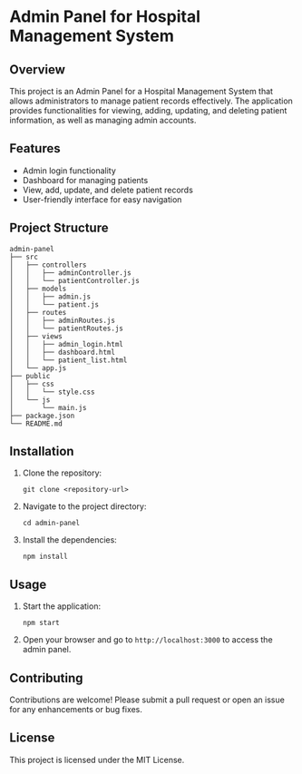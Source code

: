 # Admin Panel for Hospital Management System

## Overview
This project is an Admin Panel for a Hospital Management System that allows administrators to manage patient records effectively. The application provides functionalities for viewing, adding, updating, and deleting patient information, as well as managing admin accounts.

## Features
- Admin login functionality
- Dashboard for managing patients
- View, add, update, and delete patient records
- User-friendly interface for easy navigation

## Project Structure
```
admin-panel
├── src
│   ├── controllers
│   │   ├── adminController.js
│   │   └── patientController.js
│   ├── models
│   │   ├── admin.js
│   │   └── patient.js
│   ├── routes
│   │   ├── adminRoutes.js
│   │   └── patientRoutes.js
│   ├── views
│   │   ├── admin_login.html
│   │   ├── dashboard.html
│   │   └── patient_list.html
│   └── app.js
├── public
│   ├── css
│   │   └── style.css
│   └── js
│       └── main.js
├── package.json
└── README.md
```

## Installation
1. Clone the repository:
   ```
   git clone <repository-url>
   ```
2. Navigate to the project directory:
   ```
   cd admin-panel
   ```
3. Install the dependencies:
   ```
   npm install
   ```

## Usage
1. Start the application:
   ```
   npm start
   ```
2. Open your browser and go to `http://localhost:3000` to access the admin panel.

## Contributing
Contributions are welcome! Please submit a pull request or open an issue for any enhancements or bug fixes.

## License
This project is licensed under the MIT License.